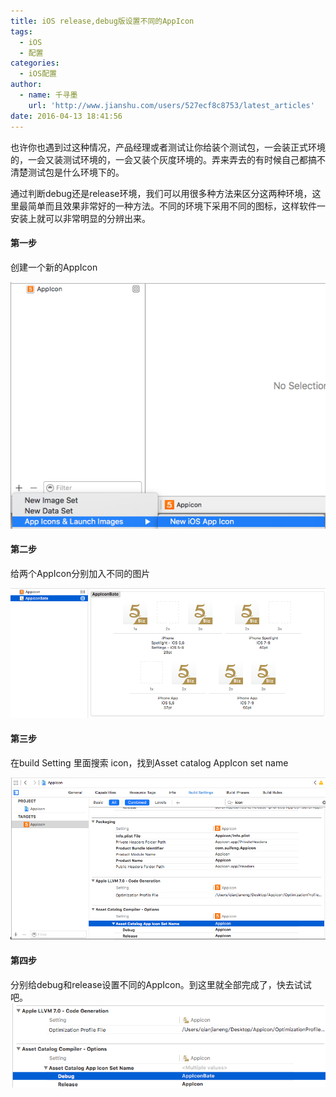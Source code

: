 ```yaml
---
title: iOS release,debug版设置不同的AppIcon
tags:
  - iOS
  - 配置
categories:
  - iOS配置
author:
  - name: 千寻墨
    url: 'http://www.jianshu.com/users/527ecf8c8753/latest_articles'
date: 2016-04-13 18:41:56
---
```


也许你也遇到过这种情况，产品经理或者测试让你给装个测试包，一会装正式环境的，一会又装测试环境的，一会又装个灰度环境的。弄来弄去的有时候自己都搞不清楚测试包是什么环境下的。

通过判断debug还是release环境，我们可以用很多种方法来区分这两种环境，这里最简单而且效果非常好的一种方法。不同的环境下采用不同的图标，这样软件一安装上就可以非常明显的分辨出来。

#### 第一步

创建一个新的AppIcon

![image](https://raw.githubusercontent.com/suifengqjn/demoimages/master/AppIcon/1.png)

<!-- more -->

#### 第二步

给两个AppIcon分别加入不同的图片

![image](https://raw.githubusercontent.com/suifengqjn/demoimages/master/AppIcon/2.png)


#### 第三步

在build Setting 里面搜索 icon，找到Asset catalog AppIcon set name

![image](https://raw.githubusercontent.com/suifengqjn/demoimages/master/AppIcon/3.png)

#### 第四步

分别给debug和release设置不同的AppIcon。到这里就全部完成了，快去试试吧。
![image](https://raw.githubusercontent.com/suifengqjn/demoimages/master/AppIcon/4.png)

